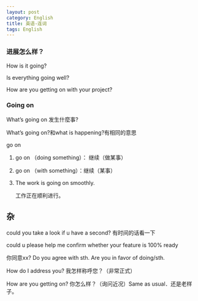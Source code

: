 ```yaml
---
layout: post
category: English
title: 英语-连词
tags: English
---
```


### 进展怎么样？

How is it going?

Is everything going well?

How are you getting on with your project?

### Going on

 What’s going on 发生什麼事?

What’s going on?和what is happening?有相同的意思



go on

1. go on （doing something）： 继续（做某事）
2. go on （with something）：继续（某事）





1. The work is going on smoothly. 

   工作正在顺利进行。



## 杂

could you take a look if u have a second? 有时间的话看一下

could u please help me confirm whether  your feature is 100% ready 

你同意xx? Do you agree with sth. Are you in favor of doing/sth.

How do I address you? 我怎样称呼您？（非常正式）

How are you getting on? 你怎么样？（询问近况）Same as usual．还是老样子。